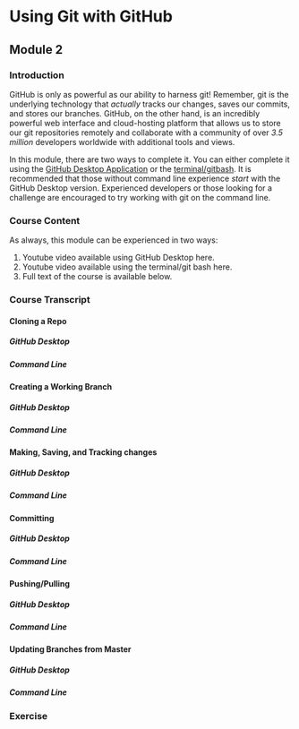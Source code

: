 # Using Git with GitHub
## Module 2

### Introduction

GitHub is only as powerful as our ability to harness git! Remember, git is the underlying
technology that _actually_ tracks our changes, saves our commits, and stores our branches.
GitHub, on the other hand, is an incredibly powerful web interface and cloud-hosting
platform that allows us to store our git repositories remotely and collaborate with a
community of over _3.5 million_ developers worldwide with additional tools and views.

In this module, there are two ways to complete it. You can either complete it using
the [GitHub Desktop Application](https://desktop.github.com) or the [terminal/gitbash](https://git-scm.com).
It is recommended that those without command line experience _start_ with the GitHub
Desktop version. Experienced developers or those looking for a challenge are encouraged
to try working with git on the command line.

### Course Content

As always, this module can be experienced in two ways:
  1. Youtube video available using GitHub Desktop here.
  2. Youtube video available using the terminal/git bash here.
  2. Full text of the course is available below.

### Course Transcript

#### Cloning a Repo

##### GitHub Desktop

##### Command Line

#### Creating a Working Branch

##### GitHub Desktop

##### Command Line

#### Making, Saving, and Tracking changes

##### GitHub Desktop

##### Command Line

#### Committing

##### GitHub Desktop

##### Command Line

#### Pushing/Pulling

##### GitHub Desktop

##### Command Line

#### Updating Branches from Master

##### GitHub Desktop

##### Command Line

### Exercise 

